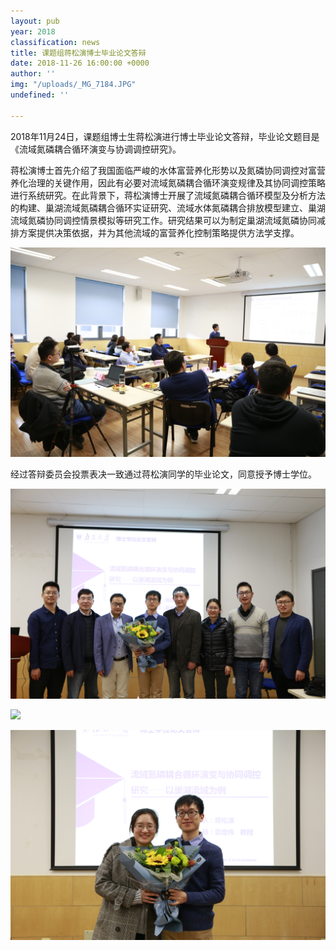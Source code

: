 ```yaml
---
layout: pub
year: 2018
classification: news
title: 课题组蒋松演博士毕业论文答辩
date: 2018-11-26 16:00:00 +0000
author: ''
img: "/uploads/_MG_7184.JPG"
undefined: ''

---
```

2018年11月24日，课题组博士生蒋松演进行博士毕业论文答辩，毕业论文题目是《流域氮磷耦合循环演变与协调调控研究》。

蒋松演博士首先介绍了我国面临严峻的水体富营养化形势以及氮磷协同调控对富营养化治理的关键作用，因此有必要对流域氮磷耦合循环演变规律及其协同调控策略进行系统研究。在此背景下，蒋松演博士开展了流域氮磷耦合循环模型及分析方法的构建、巢湖流域氮磷耦合循环实证研究、流域水体氮磷耦合排放模型建立、巢湖流域氮磷协同调控情景模拟等研究工作。研究结果可以为制定巢湖流域氮磷协同减排方案提供决策依据，并为其他流域的富营养化控制策略提供方法学支撑。

![](/uploads/_MG_7194.JPG)

经过答辩委员会投票表决一致通过蒋松演同学的毕业论文，同意授予博士学位。

![](/uploads/_MG_7207.JPG)

![](/uploads/0b20069297b8d0dc305c28e828d68a6.jpg)

![](/uploads/_MG_7215.JPG)